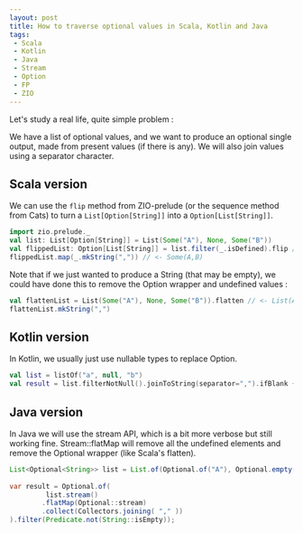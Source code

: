 ```yaml
---
layout: post
title: How to traverse optional values in Scala, Kotlin and Java
tags:
 - Scala
 - Kotlin
 - Java
 - Stream
 - Option
 - FP
 - ZIO
---
```


Let's study a real life, quite simple problem : 

We have a list of optional values, and we want to produce an optional single output, made from present values (if there is any).
We will also join values using a separator character.

## Scala version

We can use the `flip` method from ZIO-prelude (or the sequence method from Cats) to turn a `List[Option[String]]` into a `Option[List[String]]`.

```scala
import zio.prelude._
val list: List[Option[String]] = List(Some("A"), None, Some("B"))
val flippedList: Option[List[String]] = list.filter(_.isDefined).flip // <- Option(List(A,B))
flippedList.map(_.mkString(",")) // <- Some(A,B)
```

Note that if we just wanted to produce a String (that may be empty), we could have done this to remove the Option wrapper and undefined values : 

```scala
val flattenList = List(Some("A"), None, Some("B")).flatten // <- List(A, B)
flattenList.mkString(",")
```

## Kotlin version

In Kotlin, we usually just use nullable types to replace Option. 

```kotlin
val list = listOf("a", null, "b")
val result = list.filterNotNull().joinToString(separator=",").ifBlank { null }
```

## Java version

In Java we will use the stream API, which is a bit more verbose but still working fine.
Stream::flatMap will remove all the undefined elements and remove the Optional wrapper (like Scala's flatten).

```java
List<Optional<String>> list = List.of(Optional.of("A"), Optional.empty(), Optional.of("B"));
     
var result = Optional.of(
         list.stream()
        .flatMap(Optional::stream)
        .collect(Collectors.joining( "," ))
).filter(Predicate.not(String::isEmpty));

```
